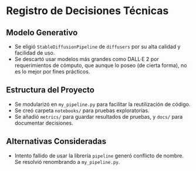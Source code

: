 # Registro de Decisiones Técnicas

## Modelo Generativo

- Se eligió `StableDiffusionPipeline` de `diffusers` por su alta calidad y facilidad de uso.
- Se descartó usar modelos más grandes como DALL·E 2 por requerimientos de cómputo, que aunque lo poseo (de cierta forma), no es lo mejor por fines prácticos.

## Estructura del Proyecto

- Se modularizó en `my_pipeline.py` para facilitar la reutilización de código.
- Se creó carpeta `notebooks/` para pruebas exploratorias.
- Se añadió `metrics/` para guardar resultados de pruebas, y `docs/` para documentar decisiones.

## Alternativas Consideradas

- Intento fallido de usar la librería `pipeline` generó conflicto de nombre. Se resolvió renombrando a `my_pipeline.py`.

